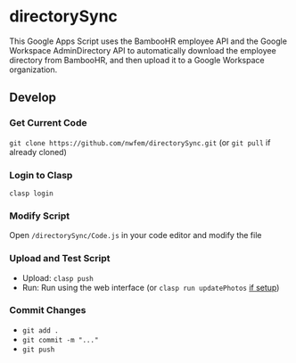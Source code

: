 # directorySync
This Google Apps Script uses the BambooHR employee API and the Google Workspace AdminDirectory API to automatically download the employee directory from BambooHR, and then upload it to a Google Workspace organization.

## Develop
### Get Current Code
`git clone https://github.com/nwfem/directorySync.git` (or `git pull` if already cloned)

### Login to Clasp
`clasp login`

### Modify Script
Open `/directorySync/Code.js` in your code editor and modify the file

### Upload and Test Script
- Upload: `clasp push`
- Run: Run using the web interface (or `clasp run updatePhotos` [if setup](https://github.com/google/clasp/blob/master/docs/run.md))

### Commit Changes
- `git add .`
- `git commit -m "..."`
- `git push`
